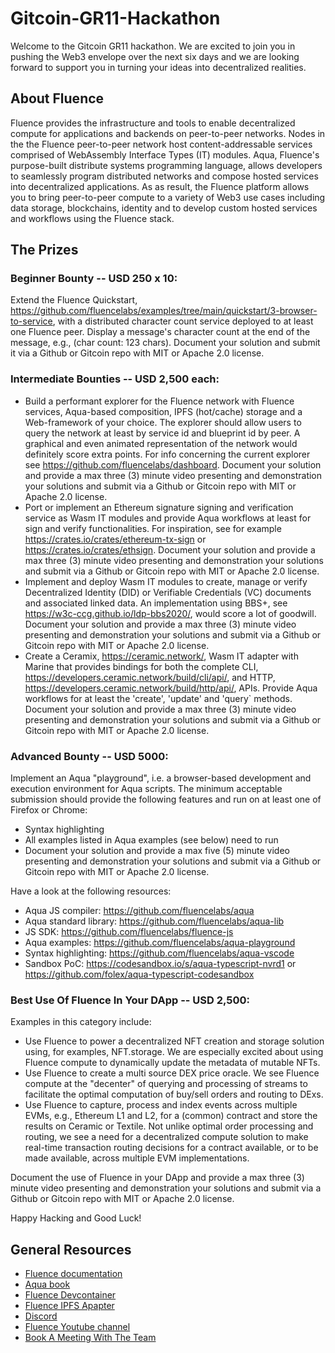 # Gitcoin-GR11-Hackathon

Welcome to the Gitcoin GR11 hackathon. We are excited to join you in pushing the Web3 envelope over the next six days and we are looking forward to support you in turning your ideas into decentralized realities.

## About Fluence

Fluence provides the infrastructure and tools to enable decentralized compute for applications and backends on peer-to-peer networks. Nodes in the the Fluence peer-to-peer network host content-addressable services comprised of WebAssembly Interface Types (IT) modules. Aqua, Fluence's purpose-built distribute systems programming language, allows developers to seamlessly program distributed networks and compose hosted services into decentralized applications. As as result, the Fluence platform allows you to bring peer-to-peer compute to a variety of Web3 use cases including data storage, blockchains, identity and to develop custom hosted services and workflows using the Fluence stack.

## The Prizes

### Beginner Bounty -- USD 250 x 10:
Extend the Fluence Quickstart, https://github.com/fluencelabs/examples/tree/main/quickstart/3-browser-to-service, with a distributed character count service deployed to at least one Fluence peer. Display a message's character count at the end of the message, e.g., (char count: 123 chars). Document your solution and submit it via a Github or Gitcoin repo with MIT or Apache 2.0 license.

### Intermediate Bounties -- USD 2,500 each:
* Build a performant explorer for the Fluence network with Fluence services, Aqua-based composition, IPFS (hot/cache) storage and a Web-framework of your choice. The explorer should allow users to query the network at least by service id and  blueprint id by peer. A graphical and even animated representation of the network would definitely score extra points. For info concerning the current explorer see https://github.com/fluencelabs/dashboard. Document your solution and provide a max three (3) minute video presenting and demonstration your solutions and submit via a Github or Gitcoin repo with MIT or Apache 2.0 license.
* Port or implement an Ethereum signature signing and verification service as Wasm IT modules  and provide Aqua  workflows at least for sign and verify functionalities. For inspiration, see for example https://crates.io/crates/ethereum-tx-sign or https://crates.io/crates/ethsign. Document your solution and provide a max three (3) minute video presenting and demonstration your solutions and submit via a Github or Gitcoin repo with MIT or Apache 2.0 license.
* Implement and deploy Wasm IT modules to create, manage or verify Decentralized Identity (DID) or Verifiable Credentials (VC) documents and associated linked data. An implementation using BBS+, see https://w3c-ccg.github.io/ldp-bbs2020/, would score a lot of goodwill. Document your solution and provide a max three (3) minute video presenting and demonstration your solutions and submit via a Github or Gitcoin repo with MIT or Apache 2.0 license.
* Create a Ceramix, https://ceramic.network/, Wasm IT adapter with Marine that provides bindings for both the complete CLI, https://developers.ceramic.network/build/cli/api/, and HTTP, https://developers.ceramic.network/build/http/api/,  APIs. Provide Aqua workflows for at least the 'create', 'update' and 'query` methods. Document your solution and provide a max three (3) minute video presenting and demonstration your solutions and submit via a Github or Gitcoin repo with MIT or Apache 2.0 license.

### Advanced Bounty -- USD 5000:
Implement an Aqua "playground", i.e. a browser-based development and execution environment for Aqua scripts.
The minimum acceptable submission should provide the following features and run on at least one of Firefox or Chrome:
* Syntax highlighting
* All examples listed in Aqua examples (see below) need to run
* Document your solution and provide a max five (5) minute video presenting and demonstration your solutions and submit via a Github or Gitcoin repo with MIT or Apache 2.0 license.

Have a look at the following resources:
* Aqua JS compiler: https://github.com/fluencelabs/aqua
* Aqua standard library: https://github.com/fluencelabs/aqua-lib
* JS SDK: https://github.com/fluencelabs/fluence-js
* Aqua examples: https://github.com/fluencelabs/aqua-playground
* Syntax highlighting: https://github.com/fluencelabs/aqua-vscode
* Sandbox PoC: https://codesandbox.io/s/aqua-typescript-nvrd1 or https://github.com/folex/aqua-typescript-codesandbox

### Best Use Of Fluence In Your DApp -- USD 2,500:
Examples in this category include:
* Use Fluence to power a decentralized NFT creation and storage solution using, for examples, NFT.storage. We are especially excited about using Fluence compute to dynamically update the metadata of mutable NFTs.
* Use Fluence to create a multi source DEX price oracle. We see Fluence compute at the "decenter" of querying and processing of streams to facilitate the optimal computation of buy/sell orders and routing to DExs.
* Use Fluence to capture, process and index events across multiple EVMs, e.g., Ethereum L1 and L2, for a (common) contract and store the results on Ceramic or Textile. Not unlike optimal order processing and routing, we see a need for a decentralized compute solution to make real-time transaction routing decisions for a contract available, or to be made available, across multiple EVM implementations.

Document the use of Fluence in your DApp and provide a max three (3) minute video presenting and demonstration your solutions and submit via a Github or Gitcoin repo with MIT or Apache 2.0 license.


Happy Hacking and Good Luck!

## General Resources

* [Fluence documentation](https://doc.fluence.dev/docs/)
* [Aqua book](https://doc.fluence.dev/aqua-book/)
* [Fluence Devcontainer](https://github.com/fluencelabs/devcontainer)
* [Fluence IPFS Apapter](https://github.com/fluencelabs/aqua-ipfs)
* [Discord](https://fluence.chat)
* [Fluence Youtube channel](https://www.youtube.com/channel/UC3b5eFyKRFlEMwSJ1BTjpbw)
* [Book A Meeting With The Team](https://calendly.com/fluencehack/)
